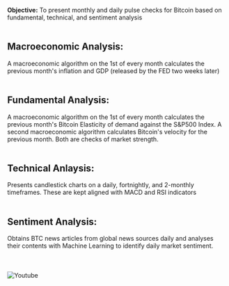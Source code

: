 **Objective:** To present monthly and daily pulse checks for Bitcoin based on fundamental, technical, and sentiment analysis<br><br>

## Macroeconomic Analysis:
A macroeconomic algorithm on the 1st of every month calculates the previous month's inflation and GDP (released by the FED two weeks later)<br><br>

## Fundamental Analysis:
A macroeconomic algorithm on the 1st of every month calculates the previous month's Bitcoin Elasticity of demand against the S&P500 Index. A second macroeconomic algorithm calculates Bitcoin's velocity for the previous month. Both are checks of market strength.<br><br>

## Technical Anlaysis:
Presents candlestick charts on a daily, fortnightly, and 2-monthly timeframes. These are kept aligned with MACD and RSI indicators<br><br>

## Sentiment Analysis:
Obtains BTC news articles from global news sources daily and analyses their contents with Machine Learning to identify daily market sentiment.<br><br>
<br><br>
![Youtube](https://youtube.com/dashboard)

